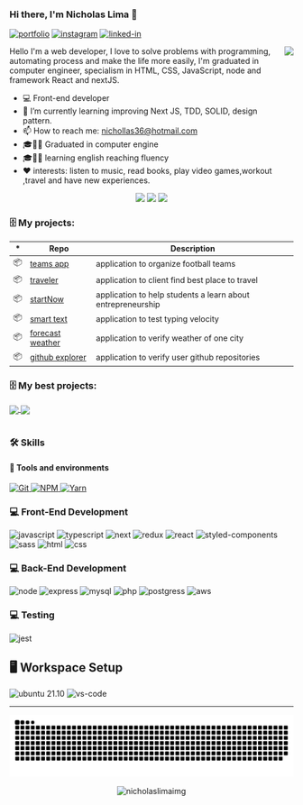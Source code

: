 ### Hi there, I'm Nicholas Lima 👋

 
[![portfolio](https://img.shields.io/badge/Portfolio-323330?style=for-the-badge&logo=Google-chrome&logoColor=F7DF1E)](#)
[![instagram](https://img.shields.io/badge/Instagram-E4405F?style=for-the-badge&logo=instagram&logoColor=white)](https://www.instagram.com/nicholas.clima/)
[![linked-in](https://img.shields.io/badge/Linkedin-0077B5?style=for-the-badge&logo=LinkedIn&logoColor=white)](https://www.linkedin.com/in/nicholas-lima-a360311bb)


<div align="center"> 
 
<img height="180em" align="right" src="https://media4.giphy.com/media/cQ23bDqzbWbh240xQq/200w.webp?cid=ecf05e47vt8bszc88jrqvv30n6ynd1aa4ix8ebdfl68x7h07&rid=200w.webp&ct=g"/>

</div>

Hello I'm a web developer, I love to solve problems with programming, automating process and make the life more easily, I'm graduated in computer engineer, specialism in HTML, CSS, JavaScript, node and framework React and nextJS.

- 💻 Front-end developer
- 🌱 I’m currently learning improving Next JS, TDD, SOLID, design pattern.
- 📫 How to reach me: nichollas36@hotmail.com
- 🎓👨‍🎓 Graduated in computer engine
- 🎓👨‍🎓 learning english reaching fluency
- ❤️ interests:  listen to music,  read books,  play video games,workout ,travel and have new experiences.



<div align="center">

  <img height="180em" src="https://github-readme-stats.vercel.app/api?username=nicholaslima&show_icons=true&theme=dracula&include_all_commits=true&count_private=true"/>
  
  <img height="180em" src="https://github-readme-stats.vercel.app/api/top-langs/?username=nicholaslima&layout=compact&langs_count=7&theme=dracula"/>

  <img height="150em" src="https://github-readme-streak-stats.herokuapp.com/?user=nicholaslima&hide_border=true&theme=dracula&show_icons=true"/>  

  
</div>
  
  ### 🗄 My projects:

|*|Repo|Description|
|---|---|---|
| 📦 | [teams app](https://github.com/nicholaslima/Teams-Foootball) | application to organize football teams |
| 📦 | [traveler](https://github.com/nicholaslima/traveler) | application to client find best place to travel|
| 📦 | [startNow](https://github.com/nicholaslima/app-jornada-emprendedora) | application to help students a learn about entrepreneurship|
| 📦 | [smart text](https://github.com/nicholaslima/smartext-react) | application to test typing velocity|
| 📦 | [forecast weather](https://github.com/nicholaslima/forecast-weather) | application to verify weather of one city|
| 📦 | [github explorer](https://github.com/nicholaslima/github_explorer) | application to verify user github repositories|


  ### 🗄 My best projects:

<a href="https://github.com/nicholaslima/app-jornada-emprendedora">
  <img align="center" src="https://github-readme-stats.anuraghazra1.vercel.app/api/pin/?username=nicholaslima&repo=app-jornada-emprendedora&title_color=fff&icon_color=79ff97&text_color=9f9f9f&bg_color=151515" />
</a>
<a href="https://github.com/nicholaslima/Teams-Foootball">
  <img align="center" src="https://github-readme-stats.anuraghazra1.vercel.app/api/pin/?username=nicholaslima&repo=Teams-Foootball&title_color=fff&icon_color=79ff97&text_color=9f9f9f&bg_color=151515" />
</a>

<br/>
<br/>
  

  

### 🛠️ Skills

#### :wrench: Tools and environments

<!-- GIT -->
<a href="#">
      <img alt="Git" src="https://img.shields.io/badge/Git-F05032.svg?style=for-the-badge&logo=git&logoColor=white" />
</a>
<!-- NPM -->
<a href="#">
      <img alt="NPM" src="https://img.shields.io/badge/NPM-CB3837.svg?style=for-the-badge&logo=npm&logoColor=white" />
</a>
<!-- YARN -->
<a href="#">
      <img alt="Yarn" src="https://img.shields.io/badge/Yarn-2C8EBB.svg?style=for-the-badge&logo=yarn&logoColor=white" />
</a>

### :computer: Front-End Development

![javascript](https://img.shields.io/badge/JavaScript-F7DF1E?style=for-the-badge&logo=javascript&logoColor=black)
![typescript](https://img.shields.io/badge/TypeScript-3178C6?style=for-the-badge&logo=typescript&logoColor=white)
![next](https://img.shields.io/badge/Next-000000?style=for-the-badge&logo=nextdotjs&logoColor=FFFFFF)
![redux](https://img.shields.io/badge/Redux-593D88?style=for-the-badge&logo=redux&logoColor=white)
![react](https://img.shields.io/badge/React-20232A?style=for-the-badge&logo=react&logoColor=61DAFB)
![styled-components](https://img.shields.io/badge/styled_components-DB7093?style=for-the-badge&logo=styled-components&logoColor=white)
![sass](https://img.shields.io/badge/Sass-CF649A?style=for-the-badge&logo=sass&logoColor=white)
![html](https://img.shields.io/badge/HTML5-E34F26?style=for-the-badge&logo=html5&logoColor=white)
![css](https://img.shields.io/badge/CSS3-1572B6?style=for-the-badge&logo=css3&logoColor=white)


### :computer: Back-End Development

![node](https://img.shields.io/badge/Node.js-43853D?style=for-the-badge&logo=node.js&logoColor=white)
![express](https://img.shields.io/badge/Express.js-404D59?style=for-the-badge)
![mysql](https://img.shields.io/badge/MySQL-00000F?style=for-the-badge&logo=mysql&logoColor=white)
![php](https://img.shields.io/badge/PHP-777BB4?style=for-the-badge&logo=php&logoColor=white)
![postgress](https://img.shields.io/badge/PostgreSQL-316192?style=for-the-badge&logo=postgresql&logoColor=white)
![aws](https://img.shields.io/badge/Amazon_AWS-232F3E?style=for-the-badge&logo=amazon-aws&logoColor=white)



### :computer: Testing

![jest](https://img.shields.io/badge/Jest-C21325?style=for-the-badge&logo=jest&logoColor=white)

## 🖥️ Workspace Setup

![ubuntu 21.10](https://img.shields.io/badge/Ubuntu-e95420?style=for-the-badge&logo=ubuntu&logoColor=white)
![vs-code](https://img.shields.io/badge/VS_Code-007ACC?style=for-the-badge&logo=Visual-Studio-Code&logoColor=white)

---
  ![Snake animation](https://github.com/nicholaslima/nicholaslima/blob/output/github-contribution-grid-snake.svg)
 <p align="center"> <img src="https://komarev.com/ghpvc/?username=nicholaslima&style=for-the-badge" alt="nicholaslimaimg" /> </p>


